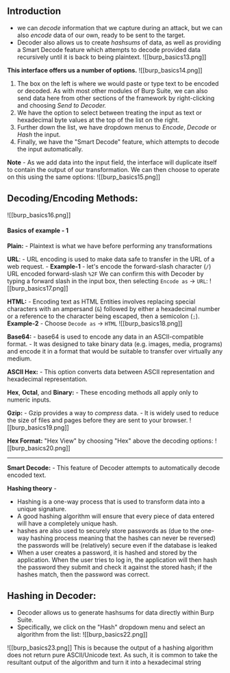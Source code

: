 ## Introduction
- we can _decode_ information that we capture during an attack, but we can also _encode_ data of our own, ready to be sent to the target.
- Decoder also allows us to create _hashsums_ of data, as well as providing a Smart Decode feature which attempts to decode provided data recursively until it is back to being plaintext.
![[burp_basics13.png]]

**This interface offers us a number of options.**
![[burp_basics14.png]]
1. The box on the left is where we would paste or type text to be encoded or decoded. As with most other modules of Burp Suite, we can also send data here from other sections of the framework by right-clicking and choosing _Send to Decoder._  
2. We have the option to select between treating the input as text or hexadecimal byte values at the top of the list on the right.
3. Further down the list, we have dropdown menus to _Encode_, _Decode_ or _Hash_ the input.
4. Finally, we have the "Smart Decode" feature, which attempts to decode the input automatically.

**Note** - 
As we add data into the input field, the interface will duplicate itself to contain the output of our transformation. We can then choose to operate on this using the same options:
![[burp_basics15.png]]

## Decoding/Encoding Methods:
![[burp_basics16.png]]

#### Basics of example - 1
**Plain:** 
	- Plaintext is what we have before performing any transformations

**URL**:
	- URL encoding is used to make data safe to transfer in the URL of a web request.
	- 
**Example-1** - let's encode the forward-slash character (`/`)
URL encoded forward-slash `%2F`
We can confirm this with Decoder by typing a forward slash in the input box, then selecting `Encode as` -> `URL`:
![[burp_basics17.png]]

**HTML:**
	- Encoding text as HTML Entities involves replacing special characters with an ampersand (`&`) followed by either a hexadecimal number or a reference to the character being escaped, then a semicolon (`;`).
**Example-2** - 
Choose `Decode as` -> `HTML`
![[burp_basics18.png]]

**Base64:**
	- base64 is used to encode any data in an ASCII-compatible format.
	- It was designed to take binary data (e.g. images, media, programs) and encode it in a format that would be suitable to transfer over virtually any medium.

**ASCII Hex:** 
	- This option converts data between ASCII representation and hexadecimal representation.

**Hex**, **Octal**, and **Binary:**
	- These encoding methods all apply only to numeric inputs.

**Gzip:**
	- Gzip provides a way to _compress_ data.
	- It is widely used to reduce the size of files and pages before they are sent to your browser.
![[burp_basics19.png]]

**Hex Format:**
"Hex View" by choosing "Hex" above the decoding options:
![[burp_basics20.png]]

---

**Smart Decode:**
	- This feature of Decoder attempts to automatically decode encoded text.

**Hashing theory** - 
- Hashing is a one-way process that is used to transform data into a unique signature.
- A good hashing algorithm will ensure that every piece of data entered will have a completely unique hash.
- hashes are also used to securely store passwords as (due to the one-way hashing process meaning that the hashes can never be reversed) the passwords will be (relatively) secure even if the database is leaked
- When a user creates a password, it is hashed and stored by the application. When the user tries to log in, the application will then hash the password they submit and check it against the stored hash; if the hashes match, then the password was correct.

## Hashing in Decoder:
- Decoder allows us to generate hashsums for data directly within Burp Suite.
- Specifically, we click on the "Hash" dropdown menu and select an algorithm from the list:
![[burp_basics22.png]]

![[burp_basics23.png]]
This is because the output of a hashing algorithm does not return pure ASCII/Unicode text. As such, it is common to take the resultant output of the algorithm and turn it into a hexadecimal string
